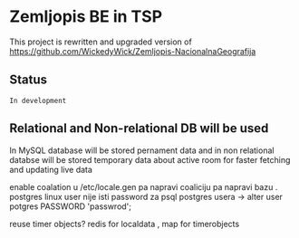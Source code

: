 # Zemljopis BE in TSP

This project is rewritten and upgraded version of https://github.com/WickedyWick/Zemljopis-NacionalnaGeografija

## Status
    In development

## Relational and Non-relational DB will be used

In MySQL database will be stored pernament data and in non relational databse will be stored temporary data about active room for faster fetching and updating live data


enable coalation u /etc/locale.gen pa napravi coaliciju pa napravi bazu . 
postgres linux user nije isti password za psql postgres usera -> alter user potgres PASSWORD 'passwrod';

reuse timer objects?
redis for localdata , map for timerobjects

